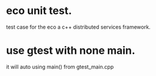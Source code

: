 # eco unit test.
test case for the eco a c++ distributed services framework.

# use gtest with none main.
it will auto using main() from gtest_main.cpp



